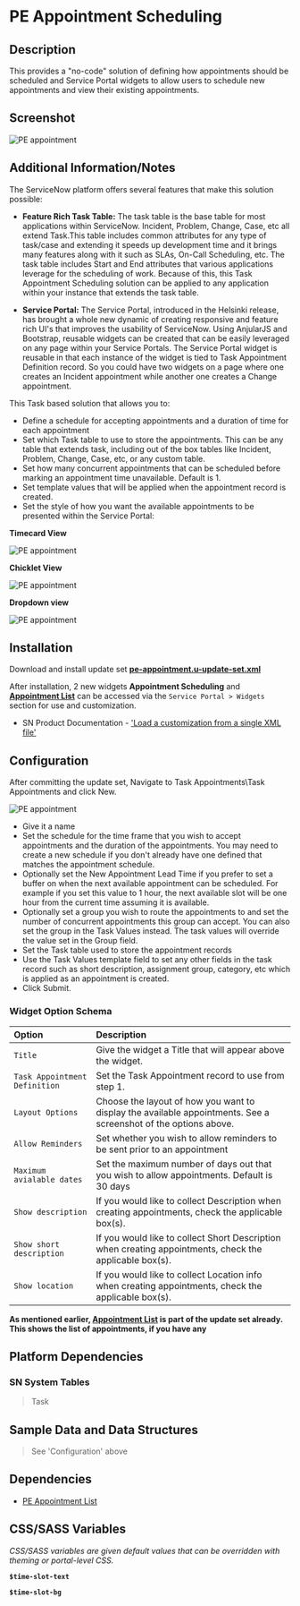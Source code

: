 # PE Appointment Scheduling

## Description

This provides a "no-code" solution of defining how appointments should be scheduled and Service Portal widgets to allow users to schedule new appointments and view their existing appointments.

## Screenshot

![PE appointment](../images/pe-appointment-1.png)

## Additional Information/Notes

The ServiceNow platform offers several features that make this solution possible:

* **Feature Rich Task Table:**
The task table is the base table for most applications within ServiceNow.   Incident, Problem, Change, Case, etc all extend Task.This table includes common attributes for any type of task/case and extending it speeds up development time and it brings many features along with it such as SLAs, On-Call Scheduling, etc.
The task table includes Start and End attributes that various applications leverage for the scheduling of work.   Because of this, this Task Appointment Scheduling solution can be applied to any application within your instance that extends the task table.

* **Service Portal:**
The Service Portal, introduced in the Helsinki release, has brought a whole new dynamic of creating responsive and feature rich UI's that improves the usability of ServiceNow.
Using AnjularJS and Bootstrap, reusable widgets can be created that can be easily leveraged on any page within your Service Portals.
The Service Portal widget is reusable in that each instance of the widget is tied to Task Appointment Definition record.   So you could have two widgets on a page where one creates an Incident appointment while another one creates a Change appointment.

This Task based solution that allows you to:

* Define a schedule for accepting appointments and a duration of time for each appointment
* Set which Task table to use to store the appointments.   This can be any table that extends task, including out of the box tables like Incident, Problem, Change, Case, etc, or any custom table.
* Set how many concurrent appointments that can be scheduled before marking an appointment time unavailable.   Default is 1.
* Set template values that will be applied when the appointment record is created.
* Set the style of how you want the available appointments to be presented within the Service Portal:

**Timecard View**

![PE appointment](../images/pe-appointment-dropdown.png)

**Chicklet View**

![PE appointment](../images/pe-appointment-chiclet.png)

**Dropdown view**

![PE appointment](../images/pe-appointment-dropdown.png)

## Installation

Download and install update set **[pe-appointment.u-update-set.xml](https://github.com/platform-experience/serviceportal-widget-library/blob/master/pe-appointment-scheduling/pe-appointment.u-update-set.xml)**



After installation, 2 new widgets **Appointment Scheduling** and **[Appointment List](https://sc.service-now.com/snds?state=widget-detail&sys_id=012fb60adbbc6f403eb8f4bbaf9619f1)** can be accessed via the `Service Portal > Widgets` section for use and customization.

* SN Product Documentation - ['Load a customization from a single XML file'](https://docs.servicenow.com/bundle/kingston-application-development/page/build/system-update-sets/task/t_SaveAnUpdateSetAsAnXMLFile.html)

## Configuration


After committing the update set, Navigate to Task Appointments\Task Appointments and click New.

![PE appointment](../images/pe-appointment-scheduling-setup1.png)

* Give it a name
* Set the schedule for the time frame that you wish to accept appointments and the duration of the appointments.   You may need to create a new schedule if you don't already have one defined that matches the appointment schedule.
* Optionally set the New Appointment Lead Time if you prefer to set a buffer on when the next available appointment can be scheduled.  For example if you set this value to 1 hour, the next available slot will be one hour from the current time assuming it is available.
* Optionally set a group you wish to route the appointments to and set the number of concurrent appointments this group can accept.   You can also set the group in the Task Values instead.   The task values will override the value set in the Group field.
* Set the Task table used to store the appointment records
* Use the Task Values template field to set any other fields in the task record such as short description, assignment group, category, etc which is applied as an appointment is created.
* Click Submit.

### Widget Option Schema

| Option | Description |
| :--- | :--- |
| `Title` | Give the widget a Title that will appear above the widget. |
| `Task Appointment Definition` | Set the Task Appointment record to use from step 1. |
| `Layout Options` | Choose the layout of how you want to display the available appointments.   See a screenshot of the options above. |
| `Allow Reminders` | Set whether you wish to allow reminders to be sent prior to an appointment |
| `Maximum avialable dates` | Set the maximum number of days out that you wish to allow appointments.   Default is 30 days |
| `Show description` |If you would like to collect Description when creating appointments, check the applicable box(s). |
| `Show short description` | If you would like to collect Short Description when creating appointments, check the applicable box(s). |
| `Show location` | If you would like to collect Location info when creating appointments, check the applicable box(s). |


**As mentioned earlier, [Appointment List](https://sc.service-now.com/snds?state=widget-detail&sys_id=012fb60adbbc6f403eb8f4bbaf9619f1) is part of the update set already. This shows the list of appointments, if you have any**

## Platform Dependencies

### SN System Tables

> Task

## Sample Data and Data Structures

> See 'Configuration' above

## Dependencies

* [PE Appointment List](https://sc.service-now.com/snds?state=widget-detail&sys_id=012fb60adbbc6f403eb8f4bbaf9619f1)


## CSS/SASS Variables

_CSS/SASS variables are given default values that can be overridden with theming or portal-level CSS._

**`$time-slot-text`**

**`$time-slot-bg`**
